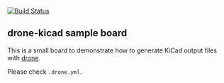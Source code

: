 [![Build Status](https://bianca.toroid.io/api/badges/Toroid-io/drone-kicad-sample/status.svg?branch=master)](https://bianca.toroid.io/Toroid-io/drone-kicad-sample)

## drone-kicad sample board

This is a small board to demonstrate how to generate KiCad output files
with [drone](https://github.com/drone/drone).

Please check `.drone.yml`.
